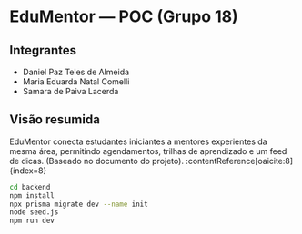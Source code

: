 # EduMentor — POC (Grupo 18)

## Integrantes
- Daniel Paz Teles de Almeida
- Maria Eduarda Natal Comelli
- Samara de Paiva Lacerda

## Visão resumida
EduMentor conecta estudantes iniciantes a mentores experientes da mesma área, permitindo agendamentos, trilhas de aprendizado e um feed de dicas. (Baseado no documento do projeto). :contentReference[oaicite:8]{index=8}


```bash
cd backend
npm install
npx prisma migrate dev --name init
node seed.js
npm run dev
